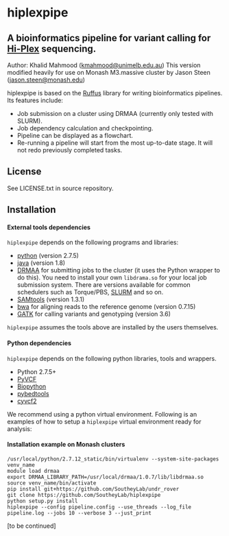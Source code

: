 # hiplexpipe

## A bioinformatics pipeline for variant calling for [Hi-Plex](http://hiplex.org/) sequencing.

Author: Khalid Mahmood (kmahmood@unimelb.edu.au)
This version modified heavily for use on Monash M3.massive cluster by Jason Steen (jason.steen@monash.edu)


hiplexpipe is based on the [Ruffus](http://www.ruffus.org.uk/) library for writing bioinformatics pipelines. Its features include:

 * Job submission on a cluster using DRMAA (currently only tested with SLURM).
 * Job dependency calculation and checkpointing.
 * Pipeline can be displayed as a flowchart.
 * Re-running a pipeline will start from the most up-to-date stage. It will not redo previously completed tasks.

## License

See LICENSE.txt in source repository.

## Installation

#### External tools dependencies

`hiplexpipe` depends on the following programs and libraries:

 * [python](https://www.python.org/download/releases/2.7.5/) (version 2.7.5)
 * [java](https://java.com/en/download/) (version 1.8)
 * [DRMAA](http://www.drmaa.org/) for submitting jobs to the cluster (it uses the Python wrapper to do this).
   You need to install your own `libdrama.so` for your local job submission system. There are versions
   available for common schedulers such as Torque/PBS, [SLURM](http://apps.man.poznan.pl/trac/slurm-drmaa) and so on.
 * [SAMtools](http://www.htslib.org/doc/samtools-1.1.html) (version 1.3.1)
 * [bwa](http://bio-bwa.sourceforge.net/) for aligning reads to the reference genome (version 0.7.15)  
 * [GATK](https://software.broadinstitute.org/gatk/) for calling variants and genotyping (version 3.6)

`hiplexpipe` assumes the tools above are installed by the users themselves.

#### Python dependencies

`hiplexpipe` depends on the following python libraries, tools and wrappers.

* Python 2.7.5+
* [PyVCF](https://pypi.python.org/pypi/PyVCF)  
* [Biopython](https://pypi.python.org/pypi/biopython)
* [pybedtools](https://daler.github.io/pybedtools/)
* [cyvcf2](http://brentp.github.io/cyvcf2/)

We recommend using a python virtual environment. Following is an examples of how to setup a `hiplexpipe` virtual environment ready for analysis:

#### Installation example on Monash clusters

```
/usr/local/python/2.7.12_static/bin/virtualenv --system-site-packages venv_name
module load drmaa
export DRMAA_LIBRARY_PATH=/usr/local/drmaa/1.0.7/lib/libdrmaa.so
source venv_name/bin/activate
pip install git+https://github.com/SoutheyLab/undr_rover
git clone https://github.com/SoutheyLab/hiplexpipe
python setup.py install
hiplexpipe --config pipeline.config --use_threads --log_file pipeline.log --jobs 10 --verbose 3 --just_print
```


[to be continued]

